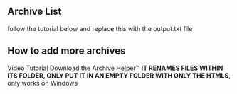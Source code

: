 ## Archive List

follow the tutorial below and replace this with the output.txt file




## How to add more archives

[Video Tutorial](tutorial.mp4)
[Download the Archive Helper™](archivehelper.bat) **IT RENAMES FILES WITHIN ITS FOLDER, ONLY PUT IT IN AN EMPTY FOLDER WITH ONLY THE HTMLS**, only works on Windows
